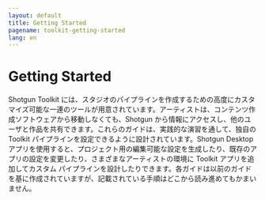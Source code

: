 ```yaml
---
layout: default
title: Getting Started
pagename: toolkit-getting-started
lang: en
---
```


# Getting Started

Shotgun Toolkit には、スタジオのパイプラインを作成するための高度にカスタマイズ可能な一連のツールが用意されています。アーティストは、コンテンツ作成ソフトウェアから移動しなくても、Shotgun から情報にアクセスし、他のユーザと作品を共有できます。これらのガイドは、実践的な演習を通して、独自の Toolkit パイプラインを設定できるように設計されています。Shotgun Desktop アプリを使用すると、プロジェクト用の編集可能な設定を生成したり、既存のアプリの設定を変更したり、さまざまなアーティストの環境に Toolkit アプリを追加してカスタム パイプラインを設計したりできます。各ガイドは以前のガイドを基に作成されていますが、記載されている手順はどこから読み進めてもかまいません。 
